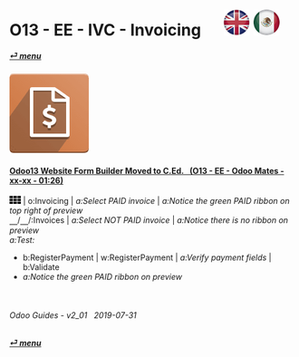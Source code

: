 # O13 - EE - IVC - Invoicing &nbsp;&nbsp;&nbsp;&nbsp; [![en-uk](/doc/img/en-uk_flag_button_small.png)](/en-uk/o13/ee/ivc/en-uk-o13-ee-ivc-invoicing-guides.md) [ ![es-mx](/doc/img/es-mx_flag_button_small.png)](/es-mx/o13/ee/ivc/es-mx-o13-ee-ivc-invoicing-guides.md)
#### [_&#x23CE; menu_](/es-mx/o13/ee/es-mx-o13-ee-guides-menu.md)  
### ![ivc](/doc/img/account_invoicing.png)

#### [Odoo13 Website Form Builder Moved to C.Ed.&nbsp;&nbsp; (O13 - EE - Odoo Mates - xx-xx - 01:26)](https://youtube.com/embed/o3WGNq4i344?autoplay=1&start=0&end=1m11s&rel=0)  
![apps](/doc/img/apps.png) | o:Invoicing | _a:Select PAID invoice_ | _a:Notice the green PAID ribbon on top right of preview_  
&#x23BD;/&#x23BD;/:Invoices | _a:Select NOT PAID invoice_ | _a:Notice there is no ribbon on preview_  
_a:Test:_  
  - b:RegisterPayment | w:RegisterPayment | _a:Verify payment fields_ | b:Validate  
  - _a:Notice the green PAID ribbon on preview_  
<br>

###### Odoo Guides - v2_01 &nbsp; 2019-07-31  
**[_&#x23CE; menu_](/es-mx/o13/ee/es-mx-o13-ee-guides-menu.md)**  
